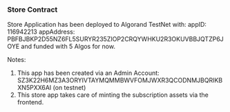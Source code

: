 ### Store Contract
Store Application has been deployed to Algorand TestNet with:
appID: 116942213
appAddress: PBFBJBKP2D55NZ6FL5SURYR235ZIOP2CRQYWHKU2R3OKUVBBJQTZP6JOYE
and funded with 5 Algos for now. 

Notes: 
1. This app has been created via an Admin Account: SZ3K22H6MZ3A3ORYIVTAYMQMMBWVFOMJWXR3QCODNMJBQRIKBXN5PXX6AI (on testnet)
1. This store app takes care of minting the subscription assets via the frontend. 